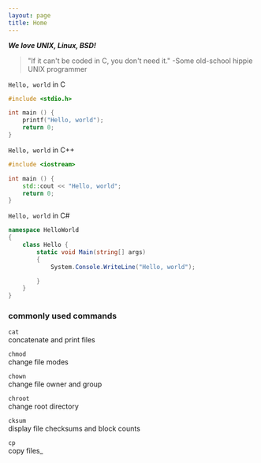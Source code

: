 ```yaml
---
layout: page
title: Home
---
```


**_We love UNIX, Linux, BSD!_**

> "If it can't be coded in C, you don't need it."
> -Some old-school hippie UNIX programmer

`Hello, world` in C
```c
#include <stdio.h>

int main () {
    printf("Hello, world");
    return 0;
}
```

`Hello, world` in C++
```c++
#include <iostream>

int main () {
    std::cout << "Hello, world";
    return 0;
}
```

`Hello, world` in C#
```c#
namespace HelloWorld
{
    class Hello {
        static void Main(string[] args)
        {
            System.Console.WriteLine("Hello, world");

        }
    }
}
```

### commonly used commands
`cat`  
concatenate and print files

`chmod`  
change file modes

`chown`  
change file owner and group

`chroot`  
change root directory

`cksum`  
display file checksums and block counts

`cp`  
copy files_
